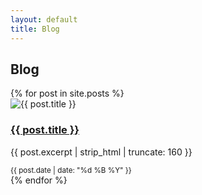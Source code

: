 ```yaml
---
layout: default
title: Blog
---
```


<section class="container section">
  <h1 class="section-title">Blog</h1>
  <div class="grid-3 cards">
    {% for post in site.posts %}
    <article class="card post-card">
      <img src="{{ post.cover | default: '/assets/images/blog-default.svg' | relative_url }}" alt="{{ post.title }}">
      <h3><a href="{{ post.url | relative_url }}">{{ post.title }}</a></h3>
      <p>{{ post.excerpt | strip_html | truncate: 160 }}</p>
      <small class="muted">{{ post.date | date: "%d %B %Y" }}</small>
    </article>
    {% endfor %}
  </div>
</section>
